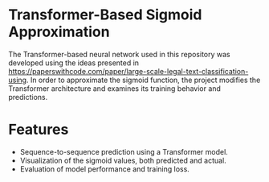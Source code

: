 # Transformer-Based Sigmoid Approximation 
The Transformer-based neural network used in this repository was developed using the ideas presented in https://paperswithcode.com/paper/large-scale-legal-text-classification-using. In order to approximate the sigmoid function, the project modifies the Transformer architecture and examines its training behavior and predictions.

# Features
* Sequence-to-sequence prediction using a Transformer model.
* Visualization of the sigmoid values, both predicted and actual.
* Evaluation of model performance and training loss.

